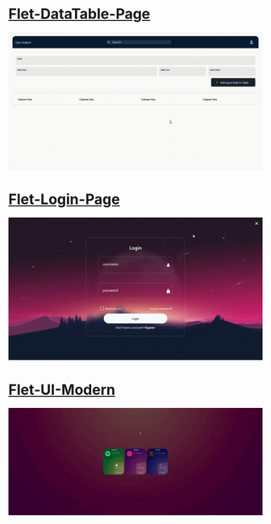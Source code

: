 # [Flet-DataTable-Page](https://github.com/r7melo/Flet-DataTable-Page)
![](https://github.com/r7melo/Flet-DataTable-Page/blob/main/exemplo-gif.gif)

# [Flet-Login-Page](https://github.com/r7melo/Flet-Login-Page)
![](https://github.com/r7melo/Flet-Login-Page/blob/main/exemplo-gif.gif)


# [Flet-UI-Modern](https://github.com/r7melo/Flet-UI-Modern)
![](https://github.com/r7melo/Flet-UI-Modern/blob/main/exemplo-gif.gif)
